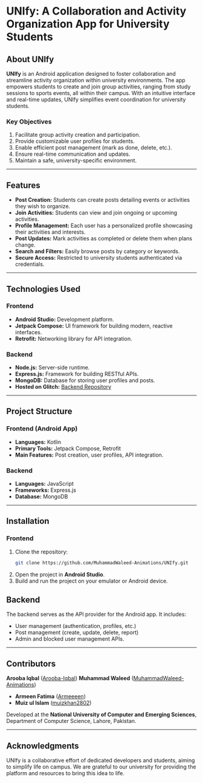 # UNIfy: A Collaboration and Activity Organization App for University Students

## About UNIfy
**UNIfy** is an Android application designed to foster collaboration and streamline activity organization within university environments. The app empowers students to create and join group activities, ranging from study sessions to sports events, all within their campus. With an intuitive interface and real-time updates, UNIfy simplifies event coordination for university students.

### Key Objectives
1. Facilitate group activity creation and participation.
2. Provide customizable user profiles for students.
3. Enable efficient post management (mark as done, delete, etc.).
4. Ensure real-time communication and updates.
5. Maintain a safe, university-specific environment.

---

## Features
- **Post Creation:** Students can create posts detailing events or activities they wish to organize.
- **Join Activities:** Students can view and join ongoing or upcoming activities.
- **Profile Management:** Each user has a personalized profile showcasing their activities and interests.
- **Post Updates:** Mark activities as completed or delete them when plans change.
- **Search and Filters:** Easily browse posts by category or keywords.
- **Secure Access:** Restricted to university students authenticated via credentials.

---

## Technologies Used

### Frontend
- **Android Studio:** Development platform.
- **Jetpack Compose:** UI framework for building modern, reactive interfaces.
- **Retrofit:** Networking library for API integration.

### Backend
- **Node.js:** Server-side runtime.
- **Express.js:** Framework for building RESTful APIs.
- **MongoDB:** Database for storing user profiles and posts.
- **Hosted on Glitch:** [Backend Repository](https://github.com/MuhammadWaleed-Animations/UnifyBackend)

---

## Project Structure

### Frontend (Android App)
- **Languages:** Kotlin
- **Primary Tools:** Jetpack Compose, Retrofit
- **Main Features:** Post creation, user profiles, API integration.

### Backend
- **Languages:** JavaScript
- **Frameworks:** Express.js
- **Database:** MongoDB

---

## Installation

### Frontend
1. Clone the repository:
   ```bash
   git clone https://github.com/MuhammadWaleed-Animations/UNIfy.git
   ```
2. Open the project in **Android Studio**.
3. Build and run the project on your emulator or Android device.


## Backend
The backend serves as the API provider for the Android app. It includes:
- User management (authentication, profiles, etc.)
- Post management (create, update, delete, report)
- Admin and blocked user management APIs.


---

## Contributors

  **Arooba Iqbal** ([Arooba-Iqbal](https://github.com/Arooba-Iqbal))
  **Muhammad Waleed** ([MuhammadWaleed-Animations](https://github.com/MuhammadWaleed-Animations))
- **Armeen Fatima** ([Armeeeen](https://github.com/Armeeeen))
- **Muiz ul Islam** ([muizkhan2802](https://github.com/muizkhan2802))

Developed at the **National University of Computer and Emerging Sciences**, Department of Computer Science, Lahore, Pakistan.

---

## Acknowledgments

UNIfy is a collaborative effort of dedicated developers and students, aiming to simplify life on campus. We are grateful to our university for providing the platform and resources to bring this idea to life.
